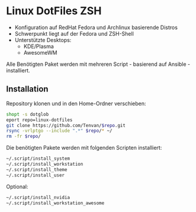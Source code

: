 # Linux DotFiles ZSH

- Konfiguration auf RedHat Fedora und Archlinux basierende Distros
- Schwerpunkt liegt auf der Fedora und ZSH-Shell
- Unterstützte Desktops:
  - KDE/Plasma
  - AwesomeWM

Alle Benötigten Paket werden mit mehreren Script - basierend auf Ansible - installiert.

## Installation

Repository klonen und in den Home-Ordner verschieben:

```bash
shopt -s dotglob
eport repo=linux-dotfiles
git clone https://github.com/Tenvan/$repo.git
rsync -vrlptgo --include ".*" $repo/* ~/
rm -fr $repo/
```

Die benötigten Pakete werden mit folgenden Scripten installiert:
```bash
~/.script/install_system
~/.script/install_workstation
~/.script/install_theme
~/.script/install_user
```

Optional:

```bash
~/.script/install_nvidia
~/.script/install_workstation_awesome
```
